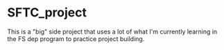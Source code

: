 # SFTC_project
This is a "big" side project that uses a lot of what I'm currently learning in the FS dep program to practice project building.

